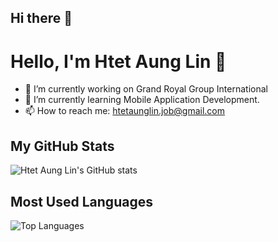 ## Hi there 👋

<!--
**htetaunglin/htetaunglin** is a ✨ _special_ ✨ repository because its `README.md` (this file) appears on your GitHub profile.

Here are some ideas to get you started:

- 🔭 I’m currently working on ...
- 🌱 I’m currently learning ...
- 👯 I’m looking to collaborate on ...
- 🤔 I’m looking for help with ...
- 💬 Ask me about ...
- 📫 How to reach me: ...
- 😄 Pronouns: ...
- ⚡ Fun fact: ...
-->
# Hello, I'm Htet Aung Lin 👋

- 🔭 I’m currently working on Grand Royal Group International
- 🌱 I’m currently learning Mobile Application Development.
- 📫 How to reach me: [htetaunglin.job@gmail.com](mailto:htetaunglin.job@gmail.com)

## My GitHub Stats
![Htet Aung Lin's GitHub stats](https://github-readme-stats.vercel.app/api?username=htetaunglin&show_icons=true&theme=radical)

## Most Used Languages
![Top Languages](https://github-readme-stats.vercel.app/api/top-langs/?username=htetaunglin&layout=compact&theme=radical&count_private=true&include_all_commits=true&token=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)

